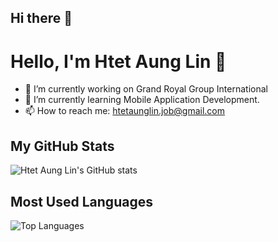 ## Hi there 👋

<!--
**htetaunglin/htetaunglin** is a ✨ _special_ ✨ repository because its `README.md` (this file) appears on your GitHub profile.

Here are some ideas to get you started:

- 🔭 I’m currently working on ...
- 🌱 I’m currently learning ...
- 👯 I’m looking to collaborate on ...
- 🤔 I’m looking for help with ...
- 💬 Ask me about ...
- 📫 How to reach me: ...
- 😄 Pronouns: ...
- ⚡ Fun fact: ...
-->
# Hello, I'm Htet Aung Lin 👋

- 🔭 I’m currently working on Grand Royal Group International
- 🌱 I’m currently learning Mobile Application Development.
- 📫 How to reach me: [htetaunglin.job@gmail.com](mailto:htetaunglin.job@gmail.com)

## My GitHub Stats
![Htet Aung Lin's GitHub stats](https://github-readme-stats.vercel.app/api?username=htetaunglin&show_icons=true&theme=radical)

## Most Used Languages
![Top Languages](https://github-readme-stats.vercel.app/api/top-langs/?username=htetaunglin&layout=compact&theme=radical&count_private=true&include_all_commits=true&token=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)

